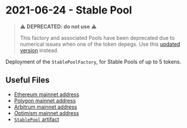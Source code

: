 # 2021-06-24 - Stable Pool

> ⚠️ **DEPRECATED: do not use** ⚠️
>
> This factory and associated Pools have been deprecated due to numerical issues when one of the token depegs. Use this [updated version](../../20220609-stable-pool-v2) instead.

Deployment of the `StablePoolFactory`, for Stable Pools of up to 5 tokens.

## Useful Files

- [Ethereum mainnet address](./output/mainnet.json)
- [Polygon mainnet address](./output/polygon.json)
- [Arbitrum mainnet address](./output/arbitrum.json)
- [Optimism mainnet address](./output/optimism.json)
- [`StablePool` artifact](./artifact/StablePool.json)
